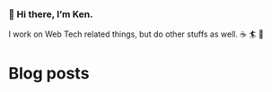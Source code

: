 ### 👋 Hi there, I’m Ken.

I work on Web Tech related things, but do other stuffs as well. ☕️ 🏄 🌱

# Blog posts
<!-- BLOG-POST-LIST:START -->
<!-- BLOG-POST-LIST:END -->
